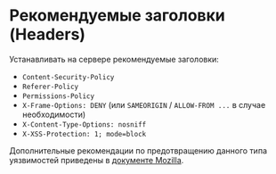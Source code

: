 # Рекомендуемые заголовки (Headers)

Устанавливать на сервере рекомендуемые заголовки:

* `Content-Security-Policy`
* `Referer-Policy`
* `Permissions-Policy`
* `X-Frame-Options: DENY` (или `SAMEORIGIN` / `ALLOW-FROM ...` в случае необходимости)
* `X-Content-Type-Options: nosniff`
* `X-XSS-Protection: 1; mode=block`

Дополнительные рекомендации по предотвращению данного типа уязвимостей приведены в [документе Mozilla](https://infosec.mozilla.org/guidelines/web\_security).
